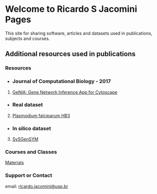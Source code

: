 # Welcome to **Ricardo S Jacomini** Pages

This site for sharing software, articles and datasets used in publications, subjects and courses.



## Additional resources used in publications

### Resources

- ### Journal of Computational Biology  - 2017

1. [GeNIA: Gene Network Inference App for Cytoscape](https://www.dropbox.com/sh/h8bvfsuaneh9w9q/AAByFKO5nwZ1inwwmWJfqbWVa?dl=0/genia-1.0.53.jar)

- ### Real dataset
2. [Plasmodium falciparum HB3](https://www.dropbox.com/sh/h8bvfsuaneh9w9q/AAByFKO5nwZ1inwwmWJfqbWVa?dl=0/plasmodium.xls)

- ### In silico dataset
3. [SySGenSYM](https://www.dropbox.com/sh/h8bvfsuaneh9w9q/AAByFKO5nwZ1inwwmWJfqbWVa?dl=0/dream.txt)




### Courses and Classes

[Materials]()

 


### Support or Contact

email: ricardo.jacomini@usp.br
